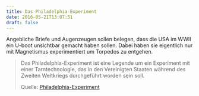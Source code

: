 ```yaml
---
title: Das Philadelphia-Experiment
date: 2016-05-21T13:07:51
draft: false
---
```


Angebliche Briefe und Augenzeugen sollen belegen, dass die USA im WWII ein
U-boot unsichtbar gemacht haben sollen. Dabei haben sie eigentlich nur mit
Magnetismus experimentiert um Torpedos zu entgehen.


> Das Philadelphia-Experiment ist eine Legende um ein Experiment mit einer
> Tarntechnologie, das in den Vereinigten Staaten während des Zweiten
> Weltkriegs durchgeführt worden sein soll.
>
> Quelle: [Philadelphia-Experiment](https://de.wikipedia.org/wiki/Philadelphia-Experiment)
